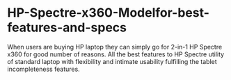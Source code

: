 # HP-Spectre-x360-Modelfor-best-features-and-specs
When users are buying HP laptop they can simply go for 2-in-1 HP Spectre x360 for good number of reasons. All the best features to HP Spectre utility of standard laptop with flexibility and intimate usability fulfilling the tablet incompleteness features.
